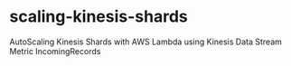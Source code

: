 # scaling-kinesis-shards
AutoScaling Kinesis Shards with AWS Lambda using Kinesis Data Stream Metric IncomingRecords
